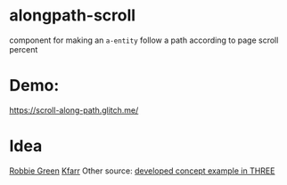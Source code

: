 # alongpath-scroll
component for making an `a-entity` follow a path according to page scroll percent

# Demo:
https://scroll-along-path.glitch.me/

# Idea
[Robbie Green](https://robbiegreen.com/hq/)
[Kfarr](https://github.com/kfarr)
Other source:
[developed concept example in THREE](https://codepen.io/motionharvest/pen/WNQYJyM)
